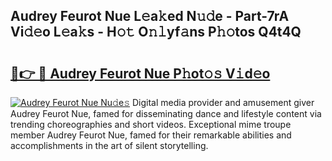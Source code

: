 ## Audrey Feurot Nue L𝚎a𝚔ed N𝚞𝚍e - Part-7rA Vi𝚍𝚎o L𝚎a𝚔s - H𝚘𝚝 O𝚗𝚕yf𝚊ns P𝚑𝚘tos Q4t4Q

# <h2><a href="http://kfahbn.oniu.top/?m=Audrey+Feurot+Nue">🔗👉 🔴 Audrey Feurot Nue P𝚑ot𝚘𝚜 V𝚒d𝚎o</a></h2>

[![Audrey Feurot Nue Nu𝚍e𝚜](https://i.imgur.com/0qMVB7G.gif)](http://kfahbn.oniu.top/?m=Audrey+Feurot+Nue)
Digital media provider and amusement giver Audrey Feurot Nue, famed for disseminating dance and lifestyle content via trending choreographies and short videos. Exceptional mime troupe member Audrey Feurot Nue, famed for their remarkable abilities and accomplishments in the art of silent storytelling.  
